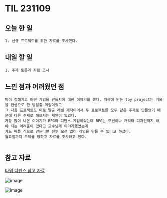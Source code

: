 TIL 231109
======


오늘 한 일
------

	1. 신규 프로젝트를 위한 자료를 조사했다.


내일 할 일
------

	1. 주제 토론과 자료 조사


느낀 점과 어려웠던 점
------
```
팀이 정해지고 어떤 게임을 만들지에 대한 이야기를 했다. 처음에 만든 toy project는 거울을 컨셉으로 한 방탈출 게임이었고
그 다음 프로젝트도 미로 탈출 레벨 제작이어서 두 프로젝트를 모두 같은 주제로 만들었기 때문에 다른 주제로 해보자는 제안이 있었다.
가장 많이 나온 이야기가 RPG와 디펜스 게임이었는데 RPG는 모션이나 캐릭터 디자인까지 해야 되는 어려움이 있다고 교수님께 이야기했었는데
카드 배틀 식으로 만든다면 전투 모션 없이 게임을 만들 수 있다고 하셨다.
월요일까지 주제를 정하고 자료를 조사하고 있다.


```

참고 자료
------

[타워 디펜스 참고 자료](https://www.unrealengine.com/marketplace/ko/product/strategy-game)

![image](https://github.com/kotori9015/TIL/assets/143386436/828604dd-6fed-47b0-8b50-b34a8bb83599)

![image](https://github.com/kotori9015/TIL/assets/143386436/726cdf55-601b-4586-b6cf-d9ea298d69e4)

